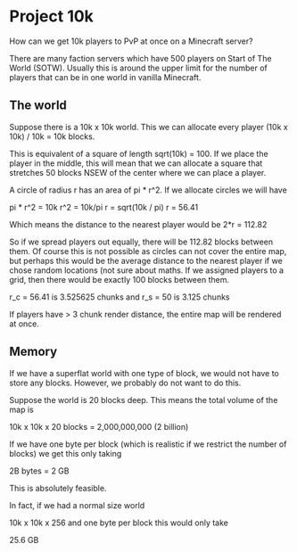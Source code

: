 # Project 10k

How can we get 10k players to PvP at once on a Minecraft server?

There are many faction servers which have 500 players on Start of The World (SOTW).
Usually this is around the upper limit for the number of players that can be in one world in vanilla Minecraft.

## The world

Suppose there is a 10k x 10k world.
This we can allocate every player (10k x 10k)  / 10k = 10k blocks.

This is equivalent of a square of length sqrt(10k) = 100. If we place the player in the middle, this will mean that 
we can allocate a square that stretches 50 blocks NSEW of the center where we can place a player. 

A circle of radius r has an area of pi * r^2. If we allocate circles we will have

pi * r^2 = 10k
r^2 = 10k/pi
r = sqrt(10k / pi)
r = 56.41

Which means the distance to the nearest player would be 2*r = 112.82

So if we spread players out equally, there will be 112.82 blocks between them. Of course this is not 
possible as circles can not cover the entire map, but perhaps this would be the average distance 
to the nearest player if we chose random locations (not sure about maths.
If we assigned players to a grid, then there would be exactly 100 blocks between them.

r_c = 56.41  is 3.525625 chunks and
r_s = 50 is 3.125 chunks

If players have > 3 chunk render distance, the entire map will be rendered at once.

## Memory

If we have a superflat world with one type of block, we would not have to store any blocks.
However, we probably do not want to do this.

Suppose the world is 20 blocks deep. This means the total volume of the map is

10k x 10k x 20 blocks = 2,000,000,000 (2 billion)

If we have one byte per block (which is realistic if we restrict the number of blocks) we get this only taking

2B bytes = 2 GB

This is absolutely feasible. 

In fact, if we had a normal size world

10k x 10k x 256 and one byte per block this would only take

25.6 GB